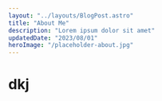 ```yaml
---
layout: "../layouts/BlogPost.astro"
title: "About Me"
description: "Lorem ipsum dolor sit amet"
updatedDate: "2023/08/01"
heroImage: "/placeholder-about.jpg"
---
```


# dkj

